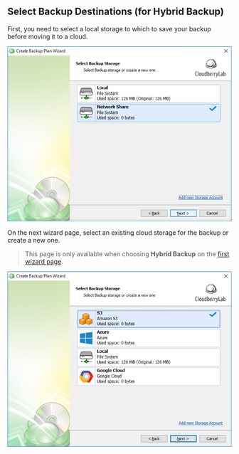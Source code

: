 ## Select Backup Destinations \(for Hybrid Backup\)

First, you need to select a local storage to which to save your backup before moving it to a cloud.

![](/assets/backup-wizard-hybrid-select-local-storage.png)

On the next wizard page, select an existing cloud storage for the backup or create a new one.

> This page is only available when choosing **Hybrid Backup** on the [first wizard page](/concepts/backup-wizard/backup-filesfolders/welcome.md).

![](/assets/backup-wizard-hybrid-select-cloud-storage.png)

